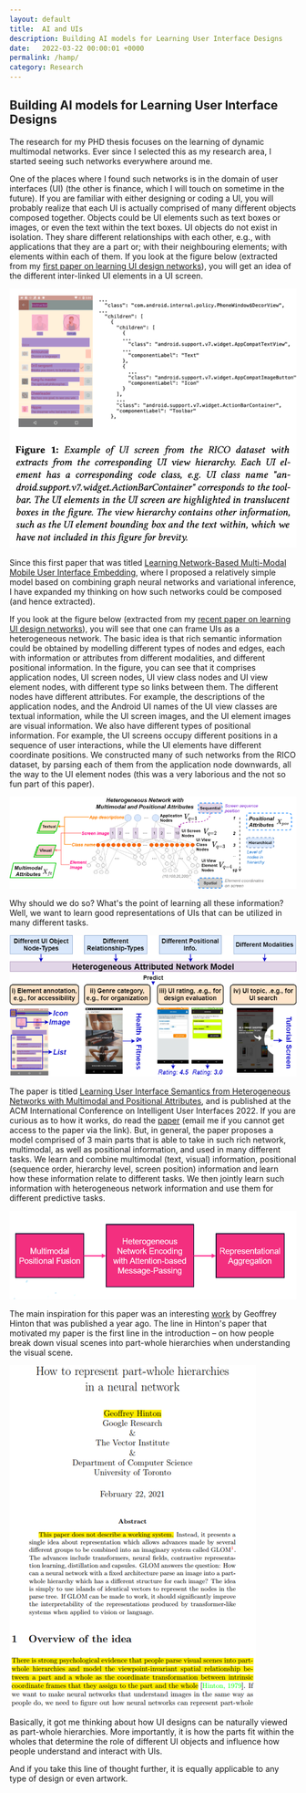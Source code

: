 ```yaml
---
layout: default
title:  AI and UIs
description: Building AI models for Learning User Interface Designs
date:   2022-03-22 00:00:01 +0000
permalink: /hamp/
category: Research
---
```

## Building AI models for Learning User Interface Designs

The research for my PHD thesis focuses on the learning of dynamic multimodal networks. Ever since I selected this as my research area, I started seeing such networks everywhere around me.

One of the places where I found such networks is in the domain of user interfaces (UI) (the other is finance, which I will touch on sometime in the future). If you are familiar with either designing or coding a UI, you will probably realize that each UI is actually comprised of many different objects composed together. Objects could be UI elements such as text boxes or images, or even the text within the text boxes. UI objects do not exist in isolation. They share different relationships with each other, e.g., with applications that they are a part or; with their neighbouring elements; with elements within each of them. If you look at the figure below (extracted from my [first paper on learning UI design networks][1]), you will get an idea of the different inter-linked UI elements in a UI screen.

![UI View](/assets/media/ui_view.png) 

Since this first paper that was titled [Learning Network-Based Multi-Modal Mobile User Interface Embedding][1], where I proposed a relatively simple model based on combining graph neural networks and variational inference, I have expanded my thinking on how such networks could be composed (and hence extracted). 

If you look at the figure below (extracted from my [recent paper on learning UI design networks][2]), you will see that one can frame UIs as a heterogeneous network. The basic idea is that rich semantic information could be obtained by modelling different types of nodes and edges, each with information or attributes from different modalities, and different positional information. In the figure, you can see that it comprises application nodes, UI screen nodes, UI view class nodes and UI view element nodes, with different type so links between them. The different nodes have different attributes. For example, the descriptions of the application nodes, and the Android UI names of the UI view classes are textual information, while the UI screen images, and the UI element images are visual information. We also have different types of positional information. For example, the UI screens occupy different positions in a sequence of user interactions, while the UI elements have different coordinate positions. We constructed many of such networks from the RICO dataset, by parsing each of them from the application node downwards, all the way to the UI element nodes (this was a very laborious and the not so fun part of this paper).

![Heterogeneous UI Networks](/assets/media/hamp_network.png) 

Why should we do so? What's the point of learning all these information? Well, we want to learn good representations of UIs that can be utilized in many different tasks.

![Tasks](/assets/media/hamp_tasks.png) 

The paper is titled [Learning User Interface Semantics from Heterogeneous Networks with Multimodal and Positional Attributes][2], and is published at the ACM International Conference on Intelligent User Interfaces 2022. If you are curious as to how it works, do read the [paper][2] (email me if you cannot get access to the paper via the link). But, in general, the paper proposes a model comprised of 3 main parts that is able to take in such rich network, multimodal, as well as positional information, and used in many different tasks. We learn and combine multimodal (text, visual) information, positional (sequence order, hierarchy level, screen position) information and learn how these information relate to different tasks. We then jointly learn such information with heterogeneous network information and use them for different predictive tasks. 

![Model](/assets/media/hamp_simple.png) 

The main inspiration for this paper was an interesting [work][3] by Geoffrey Hinton that was published a year ago. The line in Hinton's paper that motivated my paper is the first line in the introduction – on how people break down visual scenes into part-whole hierarchies when understanding the visual scene.

![Hinton's Paper](/assets/media/glom.png) 

Basically, it got me thinking about how UI designs can be naturally viewed as part-whole hierarchies. More importantly, it is how the parts fit within the wholes that determine the role of different UI objects and influence how people understand and interact with UIs.

And if you take this line of thought further, it is equally applicable to any type of design or even artwork.


[1]:	https://dl.acm.org/doi/10.1145/3397481.3450693
[2]:	https://dl.acm.org/doi/10.1145/3490099.3511143
[3]:    https://arxiv.org/abs/2102.12627
